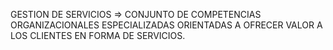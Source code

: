 
GESTION DE SERVICIOS => CONJUNTO DE COMPETENCIAS ORGANIZACIONALES ESPECIALIZADAS ORIENTADAS A OFRECER VALOR A LOS CLIENTES EN FORMA DE SERVICIOS.

